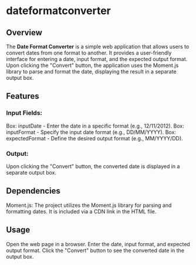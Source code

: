 # dateformatconverter

## **Overview**

The **Date Format Converter** is a simple web application that allows users to convert dates from one format to another. It provides a user-friendly interface for entering a date, input format, and the expected output format. Upon clicking the "Convert" button, the application uses the Moment.js library to parse and format the date, displaying the result in a separate output box.

## **Features**

### **Input Fields:**

Box: inputDate - Enter the date in a specific format (e.g., 12/11/2012).
Box: inputFormat - Specify the input date format (e.g., DD/MM/YYYY).
Box: expectedFormat - Define the desired output format (e.g., MM/YYYY/DD).

### **Output:**

Upon clicking the "Convert" button, the converted date is displayed in a separate output box.

## **Dependencies**

Moment.js: The project utilizes the Moment.js library for parsing and formatting dates. It is included via a CDN link in the HTML file.

## **Usage**

Open the web page in a browser.
Enter the date, input format, and expected output format.
Click the "Convert" button to see the converted date in the output box.
